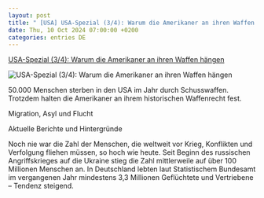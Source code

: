 ```yaml
---
layout: post
title: " [USA] USA-Spezial (3/4): Warum die Amerikaner an ihren Waffen hängen"
date: Thu, 10 Oct 2024 07:00:00 +0200
categories: entries DE
---
```

[USA-Spezial (3/4): Warum die Amerikaner an ihren Waffen hängen](https://www.deutschlandfunk.de/usa-geschichte-waffenrecht-gewalt-100.html)

![USA-Spezial (3/4): Warum die Amerikaner an ihren Waffen hängen](https://bilder.deutschlandfunk.de/c8/2c/12/47/c82c1247-db6c-48dc-bb04-9b98319c0554/usa-waffenrecht-100-1920x1080.jpg)

50.000 Menschen sterben in den USA im Jahr durch Schusswaffen. Trotzdem halten die Amerikaner an ihrem historischen Waffenrecht fest.

Migration, Asyl und Flucht

Aktuelle Berichte und Hintergründe

Noch nie war die Zahl der Menschen, die weltweit vor Krieg, Konflikten und Verfolgung fliehen müssen, so hoch wie heute. Seit Beginn des russischen Angriffskrieges auf die Ukraine stieg die Zahl mittlerweile auf über 100 Millionen Menschen an. In Deutschland lebten laut Statistischem Bundesamt im vergangenen Jahr mindestens 3,3 Millionen Geflüchtete und Vertriebene – Tendenz steigend.

